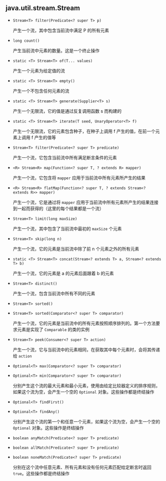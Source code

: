 ## java.util.stream.Stream<T>

* `Stream<T> filter(Predicate<? super T> p)`

    产生一个流，其中包含当前流中满足 P 的所有元素
    
* `long count()`

    产生当前流中元素的数量。这是一个终止操作
    
* `static <T> Stream<T> of(T... values)`

    产生一个元素为给定值的流
    
* `static <T> Stream<T> empty()`

    产生一个不包含任何元素的流
    
* `static <T> Stream<T> generate(Supplier<T> s)`

    产生一个无限流，它的值是通过反复调用函数 s 而构建的
    
* `static <T> Stream<T> iterate(T seed, UnaryOperator<T> f)`

    产生一个无限流，它的元素包含种子，在种子上调用 f 产生的值，在前一个元素上调用 f 产生的值等
    
* `Stream<T> filter(Predicate<? super T> predicate)`

    产生一个流，它包含当前流中所有满足断言条件的元素
    
* `<R> Stream<R> map(Function<? super T, ? extends R> mapper)`

    产生一个流，它包含将 `mapper` 应用于当前流中所有元素所产生的结果
    
* `<R> Stream<R> flatMap(Function<? super T, ? extends Stream<? extends R>> mapper)`

    产生一个流，它是通过将 `mapper` 应用于当前流中所有元素所产生的结果连接到一起而获得的（这里的每个结果都是一个流）
    
* `Stream<T> limit(long maxSize)`

    产生一个流，其中包含了当前流中最初的 `maxSize` 个元素
    
* `Stream<T> skip(long n)`

    产生一个流，它的元素是当前流中除了前 n 个元素之外的所有元素
    
* `static <T> Stream<T> concat(Stream<? extends T> a, Stream<? extends T> b)`

    产生一个流，它的元素是 a 的元素后面跟着 b 的元素
    
* `Stream<T> distinct()`

    产生一个流，包含当前流中所有不同的元素
    
* `Stream<T> sorted()`

* `Stream<T> sorted(Comparator<? super T> comparator)`

    产生一个流，它的元素是当前流中的所有元素按照顺序排列的。第一个方法要求元素是实现了 `Comparable` 的类的实例
    
* `Stream<T> peek(Consumer<? super T> action)`

    产生一个流，它与当前流中的元素相同，在获取其中每个元素时，会将其传递给 `action`
    
* `Optional<T> max(Comparator<? super T> comparator)`

* `Optional<T> min(Comparator<? super T> comparator)`

    分别产生这个流的最大元素和最小元素，使用由给定比较器定义的排序规则，如果这个流为空，会产生一个空的 `Optional` 对象。这些操作都是终结操作
    
* `Optional<T> findFirst()`

* `Optional<T> findAny()`

    分别产生这个流的第一个和任意一个元素，如果这个流为空，会产生一个空的 `Optional` 对象。这些操作是终结操作
    
* `boolean anyMatch(Predicate<? super T> predicate)`

* `boolean allMatch(Predicate<? super T> predicate)`

* `boolean noneMatch(Predicate<? super T> predicate)`

    分别在这个流中任意元素、所有元素和没有任何元素匹配给定断言时返回 `true`。这些操作都是终结操作